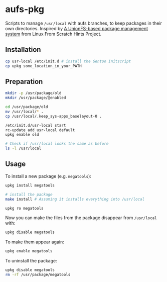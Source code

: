 aufs-pkg
========
Scripts to manage `/usr/local` with aufs branches, to keep packages in their own directories. Inspired by [A UnionFS-based package management system](http://www.linuxfromscratch.org/hints/downloads/files/pkg_unionfs.txt) from Linux From Scratch Hints Project.

Installation
------------
```bash
cp usr-local /etc/init.d # install the Gentoo initscript
cp upkg some_location_in_your_PATH
```

Preparation
-----------
```bash
mkdir -p /usr/package/old
mkdir /usr/package/@enabled

cd /usr/package/old
mv /usr/local/* .
cp /usr/local/.keep_sys-apps_baselayout-0 .

/etc/init.d/usr-local start
rc-update add usr-local default
upkg enable old

# Check if /usr/local looks the same as before
ls -l /usr/local
```

Usage
-----
To install a new package (e.g. `megatools`):
```bash
upkg install megatools

# install the package
make install # Assuming it installs everything into /usr/local

upkg ro megatools
```

Now you can make the files from the package disappear from `/usr/local` with:
```bash
upkg disable megatools
```

To make them appear again:
```bash
upkg enable megatools
```

To uninstall the package:
```bash
upkg disable megatools
rm -rf /usr/package/megatools
```
